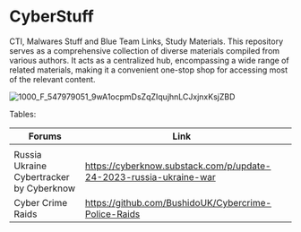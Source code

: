 # CyberStuff
CTI, Malwares Stuff and Blue Team Links, Study Materials.
This repository serves as a comprehensive collection of diverse materials compiled from various authors. It acts as a centralized hub, encompassing a wide range of related materials, making it a convenient one-stop shop for accessing most of the relevant content.

![1000_F_547979051_9wA1ocpmDsZqZIqujhnLCJxjnxKsjZBD](https://github.com/intelshare/CyberStuff/assets/139314161/819d2986-c3cb-4bc8-a0ea-a27f56dac204)

Tables:

|Forums|Link||
|---|---|---|
|   |   |   |
Russia Ukraine Cybertracker by Cyberknow | https://cyberknow.substack.com/p/update-24-2023-russia-ukraine-war
Cyber Crime Raids | https://github.com/BushidoUK/Cybercrime-Police-Raids
